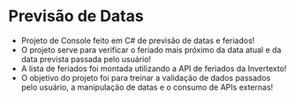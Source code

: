 # Previsão de Datas
- Projeto de Console feito em C# de previsão de datas e feriados!
- O projeto serve para verificar o feriado mais próximo da data atual e da data prevista passada pelo usuário!
- A lista de feriados foi montada utilizando a API de feriados da Invertexto!
- O objetivo do projeto foi para treinar a validação de dados passados pelo usuário, a manipulação de datas e o consumo de APIs externas!
